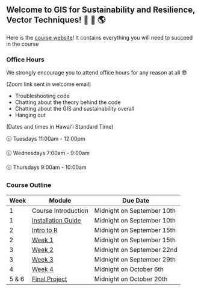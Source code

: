## Welcome to GIS for Sustainability and Resilience, Vector Techniques!  🌊 🌱 🌎

Here is the [course website](https://nsf-all-spice-alliance.github.io/GISSR.github.io/)! It contains everything you will need to succeed in the course

### Office Hours 

We strongly encourage you to attend office hours for any reason at all 😎

(Zoom link sent in welcome email)

- Troubleshooting code
- Chatting about the theory behind the code
- Chatting about the GIS and sustainability overall
- Hanging out 

(Dates and times in Hawaiʻi Standard Time)


🕥 Tuesdays 11:00am - 12:00pm

🕥 Wednesdays 7:00am - 9:00am

🕥 Thursdays 9:00am - 10:00am


### Course Outline

| Week   | Module | Due Date |
| -------- | ------- | ------- |
| 1 | Course Introduction  | Midnight on September 10th |        
| 1 | [Installation Guide](https://nsf-all-spice-alliance.github.io/GISSR.github.io/rmarkdowns/installation_guide.html)  |  Midnight on September 10th | 
| 2    | [Intro to R](https://nsf-all-spice-alliance.github.io/GISSR.github.io/rmarkdowns/intro_to_R.html)  | Midnight on September 15th |
| 2    | [Week 1](https://nsf-all-spice-alliance.github.io/GISSR.github.io/rmarkdowns/Week_1.html)  | Midnight on September 15th |
| 3    | [Week 2](https://nsf-all-spice-alliance.github.io/SDG-Analytics-in-R/rmarkdowns/Week_2.html)  | Midnight on September 22nd |
| 3    | [Week 3](https://nsf-all-spice-alliance.github.io/SDG-Analytics-in-R/rmarkdowns/Week_3.html)  | Midnight on September 29th |
| 4    | [Week 4](https://nsf-all-spice-alliance.github.io/SDG-Analytics-in-R/rmarkdowns/Week_4.html)  | Midnight on October 6th |
| 5 & 6 | [Final Project](https://nsf-all-spice-alliance.github.io/SDG-Analytics-in-R/rmarkdowns/Final_Challenge.html)  | Midnight on October 20th |
